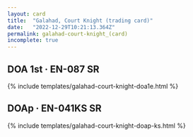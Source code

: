 ```yaml
---
layout: card
title:  "Galahad, Court Knight (trading card)"
date:   "2022-12-29T10:21:13.364Z"
permalink: galahad-court-knight_(card)
incomplete: true
---
```


## DOA 1st &middot; EN-087 SR

{% include templates/galahad-court-knight-doa1e.html %}


## DOAp &middot; EN-041KS SR

{% include templates/galahad-court-knight-doap-ks.html %}
